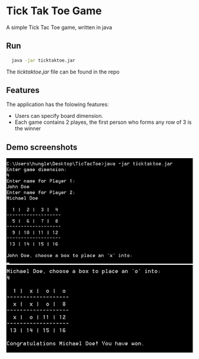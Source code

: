 # Tick Tak Toe Game

A simple Tick Tac Toe game, written in java

## Run
```sh
  java -jar ticktaktoe.jar
```
The *ticktaktoe.jar* file can be found in the repo

## Features

The application has the folowing features:
* Users can specify board dimension.
* Each game contains 2 playes, the first person who forms any row of 3 is the winner

## Demo screenshots

![Alt text](ticktaktoe1.png?raw=true "Screenshot 1")
![Alt text](ticktaktoe2.png?raw=true "Screenshot 2")